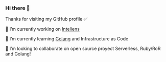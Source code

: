 ### Hi there 👋

Thanks for visiting my GitHub profile ✅ 

🔭 I’m currently working on [Inteliens](https://www.inteliens.com/)

🌱 I’m currently learning [Golang](https://golang.org/) and Infrastructure as Code 

🚀 I’m looking to collaborate on open source proyect Serverless, Ruby/RoR and Golang!

<!--
**olcortesb/olcortesb** is a ✨ _special_ ✨ repository because its `README.md` (this file) appears on your GitHub profile.

Here are some ideas to get you started:

- 🔭 I’m currently working on [Naranja](https://www.naranja.com/)
- 🌱 I’m currently learning ...
- 👯 I’m looking to collaborate on ...
- 🤔 I’m looking for help with ...
- 💬 Ask me about ...
- 📫 How to reach me: ...
- 😄 Pronouns: ...
- ⚡ Fun fact: ...
-->
